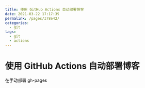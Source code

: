 ```yaml
---
title: 使用 GitHub Actions 自动部署博客
date: 2021-03-22 17:17:39
permalink: /pages/378e42/
categories:
  - git
tags:
  - git
  - actions
---
```

# 使用 GitHub Actions 自动部署博客 

在手动部署 gh-pages

